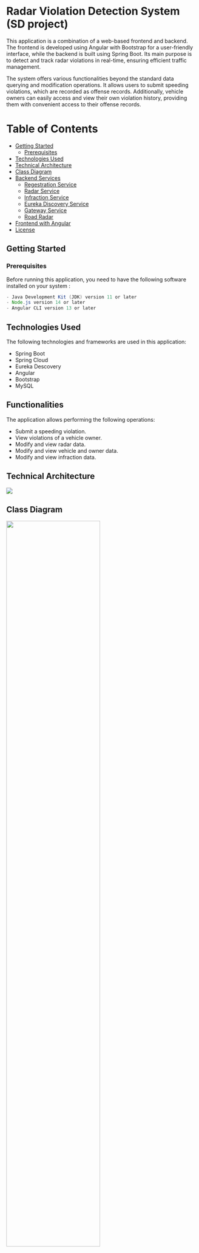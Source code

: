 # Radar Violation Detection System (SD project)


This application is a combination of a web-based frontend and backend. The frontend is developed using Angular with Bootstrap for a user-friendly interface, while the backend is built using Spring Boot. Its main purpose is to detect and track radar violations in real-time, ensuring efficient traffic management.

The system offers various functionalities beyond the standard data querying and modification operations. It allows users to submit speeding violations, which are recorded as offense records. Additionally, vehicle owners can easily access and view their own violation history, providing them with convenient access to their offense records.


# Table of Contents
- [Getting Started](#getting-started)
    - [Prerequisites](#prerequisites)
- [Technologies Used](#technologies-used)
- [Technical Architecture](#technical-architecture)
- [Class Diagram](#class-diagram)
- [Backend Services](#backend-services)
    - [Regestration Service](#regestration-service)
    - [Radar Service](#radar-service)
    - [Infraction Service](#infraction-service)
    - [Eureka Discovery Service](#eureka-discovery-service)
    - [Gateway Service](#gateway-service)
    - [Road Radar](#road-radar)
- [Frontend with Angular](#frontend-with-angular)
- [License](#license)


## Getting Started
### Prerequisites
Before running this application, you need to have the following software installed on your system :

```java
- Java Development Kit (JDK) version 11 or later
- Node.js version 14 or later
- Angular CLI version 13 or later
```

## Technologies Used
The following technologies and frameworks are used in this application:

- Spring Boot
- Spring Cloud
- Eureka Descovery
- Angular
- Bootstrap
- MySQL

## Functionalities

The application allows performing the following operations:
- Submit a speeding violation.
- View violations of a vehicle owner.
- Modify and view radar data.
- Modify and view vehicle and owner data.
- Modify and view infraction data.

## Technical Architecture

<img src="https://github.com/el-moudni-hicham/radar-violation-detection-system/assets/85403056/f49b19b6-7f95-4f45-8b65-1060db7d9dc7">

## Class Diagram 

<img src="https://github.com/el-moudni-hicham/radar-violation-detection-system/assets/85403056/3f6bacdd-84ea-4e1e-9c9f-0ae69cca8202" width="70%">

## Backend Services

The backend contains 5 services :

### Regestration Service 

```
Registration microservice manages vehicles owned by owners. Each vehicle belongs to a single owner.
An owner is defined by their ID, name, date of birth, email.
A vehicle is defined by its ID, regestration number, brand, fiscal power, and model
```
- Service Structure
<pre>

├───src
│   ├───main
│   │   ├───java
│   │   │   └───ma
│   │   │       └───enset
│   │   │           └───regestrationservice
│   │   │               │   RegestrationServiceApplication.java
│   │   │               │
│   │   │               ├───entites
│   │   │               │       Owner.java
│   │   │               │       OwnerRequest.java
│   │   │               │       Vehicle.java
│   │   │               │
│   │   │               ├───repositories
│   │   │               │       OwnerRepository.java
│   │   │               │       VehicleRepository.java
│   │   │               │
│   │   │               └───web
│   │   │                   ├───graphql
│   │   │                   │       OwnerGraphqlController.java
│   │   │                   │       VehicleGraphqlController.java
│   │   │                   │
│   │   │                   ├───grpc
│   │   │                   │   │   GrpcConfig.java
│   │   │                   │   │   OwnerGrpcService.java
│   │   │                   │   │
│   │   │                   │   └───stub
│   │   │                   │           OwnerGrpcServiceGrpc.java
│   │   │                   │           OwnerService.java
│   │   │                   │
│   │   │                   ├───rest
│   │   │                   │       OwnerRestController.java
│   │   │                   │       VehicleRestController.java
│   │   │                   │
│   │   │                   └───soap
│   │   │                           CXFSoapWebServiceConfig.java
│   │   │                           OwnerSoapController.java
│   │   │                           OwnerSoapService.java
│   │   │
│   │   └───resources
│   │       │   application.properties
│   │       │   owner-service.proto
│   │       │   xsd-schema.xsd
│   │       │
│   │       ├───graphql
│   │       │       schema.graphqls
│   │       │
│   │       ├───static
│   │       └───templates

</pre>
- Web services integration REST, GraphQL, SOAP et GRPC :

> a. REST :

Tests with `Postman`

<table>
    <tr>
        <td >
            <h5 align="center">All Vehicles</h3>
                <p align="center">
                    <img src="https://github.com/el-moudni-hicham/radar-violation-detection-system/assets/85403056/77beb752-739f-47fd-845f-c666ea4ab362" alt="project example"/>
                </p>
        </td>
    </tr>
    <tr>
        <td >
            <h5 align="center">Find Vehicle By Id</h3>
                <p align="center">
                    <img src="https://github.com/el-moudni-hicham/radar-violation-detection-system/assets/85403056/4b2cf16c-1340-4404-8cec-1bcdc51f524c" alt="project example"/>
                </p>
        </td>
    </tr>
</table>

<table>
    <tr>
        <td >
            <h5 align="center">Delete Vehicle</h3>
                <p align="center">
                    <img src="https://github.com/el-moudni-hicham/radar-violation-detection-system/assets/85403056/7a2c7083-7539-4dcd-b506-3556fec50c3a" alt="project example"/>
                </p>
        </td>
    </tr>
    <tr>
        <td >
            <h5 align="center">Update Vehicle</h3>
                <p align="center">
                    <img src="https://github.com/el-moudni-hicham/radar-violation-detection-system/assets/85403056/270691bf-1f79-446c-9359-20fec739881c" alt="project example"/>
                </p>
        </td>
    </tr>
</table>


> b. GraphQL :
<table>
    <tr>
        <td>
            <h5 align="center">All Vehicles with specific attributs </h3>
                <p align="center">
                    <img alt="project example"
                         src="https://github.com/el-moudni-hicham/radar-violation-detection-system/assets/85403056/e29db325-f14f-4d6a-9916-0ee1d1760da0"/>
                </p>
        </td>
    </tr>
    <tr>
        <td>
            <h5 align="center">Find Vehicle By Id with specific attributs</h3>
                <p align="center">
                    <img alt="project example"
                         src="https://github.com/el-moudni-hicham/radar-violation-detection-system/assets/85403056/15f188ac-d384-455d-a8ed-91363143f97f"/>
                </p>
        </td>
    </tr>
</table>

> c. SOAP :

Tests with `SoapUI`
<table>
    <tr>
        <td >
            <h5 align="center">All Owners </h3>
                <p align="center">
                    <img src="https://github.com/el-moudni-hicham/radar-violation-detection-system/assets/85403056/7a01b2b9-3807-43e1-884d-8c0cbfcbb994" alt="project example"/>
                </p>
        </td>
    </tr>
    <tr>
        <td >
            <h5 align="center">Find Owner By Id</h3>
                <p align="center">
                    <img src="https://github.com/el-moudni-hicham/radar-violation-detection-system/assets/85403056/52bc6d85-1dc1-4f00-b9da-701d500a8b4a" alt="project example"/>
                </p>
        </td>
    </tr>
</table>

> d. GRPC :

Tests with `BloomRPC`
<table>
    <tr>
        <td>
            <h5 align="center">All Owners </h3>
                <p align="center">
                    <img alt="project example"
                         src="https://github.com/el-moudni-hicham/radar-violation-detection-system/assets/85403056/abc8437c-d043-4821-b684-0a27917cb13c"/>
                </p>
        </td>
    </tr>
    <tr>
        <td>
            <h5 align="center">Find Owner By Id</h3>
                <p align="center">
                    <img alt="project example"
                         src="https://github.com/el-moudni-hicham/radar-violation-detection-system/assets/85403056/7b33bad2-3ac7-415d-ab60-33d3ae23b08e"/>
                </p>
        </td>
    </tr>
</table>



####

### Radar Service 

```
Radar microservice responsible for managing radars handles radar entities defined
by their ID, maximum speed limit, and coordinates (longitude and latitude)
```
- Service Structure
<pre>
├───src
│   ├───main
│   │   ├───java
│   │   │   └───ma
│   │   │       └───enset
│   │   │           └───radarservice
│   │   │               │   RadarServiceApplication.java
│   │   │               │
│   │   │               ├───entites
│   │   │               │       Radar.java
│   │   │               │
│   │   │               ├───feign
│   │   │               │       InfractionRestClient.java
│   │   │               │
│   │   │               ├───models
│   │   │               │       Infraction.java
│   │   │               │       NewData.java
│   │   │               │
│   │   │               ├───repositories
│   │   │               │       RadarRepository.java
│   │   │               │
│   │   │               └───web
│   │   │                       RadarRestController.java
│   │   │
│   │   └───resources
│   │       │   application.properties
│   │       │   radar-service.proto
│   │       │
│   │       ├───static
│   │       └───templates
</pre>

### Infraction Service 

```
Infraction microservice responsible for managing violations handles each violation, which is defined
by its ID, date, the radar number that detected the offense, the vehicle regestration number,
the vehicle's speed, the radar's maximum speed limit, and the fine amount.
```
- Service Structure
<pre>
├───src
│   ├───main
│   │   ├───java
│   │   │   └───ma
│   │   │       └───enset
│   │   │           └───infractionservice
│   │   │               │   InfractionServiceApplication.java
│   │   │               │
│   │   │               ├───entites
│   │   │               │       Infraction.java
│   │   │               │
│   │   │               ├───feign
│   │   │               │       RadarRestClient.java
│   │   │               │       VehicleRestClient.java
│   │   │               │
│   │   │               ├───models
│   │   │               │       NewData.java
│   │   │               │       Owner.java
│   │   │               │       Radar.java
│   │   │               │       Vehicle.java
│   │   │               │
│   │   │               ├───repositories
│   │   │               │       InfractionRepository.java
│   │   │               │
│   │   │               └───web
│   │   │                       InfractionRestController.java
│   │   │
│   │   └───resources
│   │       │   application.properties
│   │       │
│   │       ├───static
│   │       └───templates
</pre>

### Eureka Discovery Service
```
server-side component in the Netflix OSS stack that allows services to register
and discover each other in a microservices architecture.
```
- Service Structure
<pre>
├───src
│   ├───main
│   │   ├───java
│   │   │   └───ma
│   │   │       └───enset
│   │   │           └───eurekadiscovery
│   │   │                   EurekaDiscoveryApplication.java
│   │   │
│   │   └───resources
│   │           application.properties
│   │
│   └───test
│       └───java
│           └───ma
│               └───enset
│                   └───eurekadiscovery
│                           EurekaDiscoveryApplicationTests.java
│
</pre>

### Gateway Service
```
Spring Cloud Gateway It provides a centralized entry point for routing and filtering requests
to microservices in a distributed system, enabling dynamic and scalable routing based on various criteria.
```
- Service Structure
<pre>
├───src
│   ├───main
│   │   ├───java
│   │   │   └───ma
│   │   │       └───enset
│   │   │           └───gateway
│   │   │                   GatewayApplication.java
│   │   │
│   │   └───resources
│   │           application.properties
│   │           application.yml
</pre>

### Road Radar
```
A Java application that simulates a radar system generating random speeding violations
and sending them to the Radar-Service.
```

- Service Structure
<pre>
├───src
│   ├───main
│   │   ├───java
│   │   │   └───ma
│   │   │       └───enset
│   │   │           └───radarroad
│   │   │               │   RadarDetectionService.java
│   │   │               │   RadarRoadApplication.java
│   │   │               │
│   │   │               └───models
│   │   │                       NewData.java
│   │   │                       Radar.java
│   │   │                       Vehicle.java
│   │   │
│   │   └───resources
│   │       │   application.properties
│   │       │
│   │       ├───static
│   │       └───templates
</pre>

* Test

<table>
    <tr>
        <td>
            <p align="center">
                <img alt="project example"
                     src="https://github.com/el-moudni-hicham/radar-violation-detection-system/assets/85403056/0068cd62-3044-47ad-b1ac-a03c34713801"/>
            </p>
        </td>
    </tr>

</table>

# Frontend with Angular
